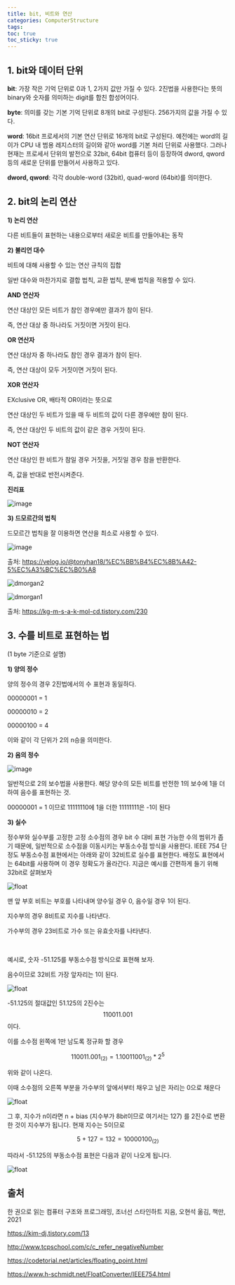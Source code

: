 ```yaml
---
title: bit, 비트와 연산
categories: ComputerStructure
tags: 
toc: true
toc_sticky: true
---
```


## 1. bit와 데이터 단위

**bit**: 가장 작은 기억 단위로 0과 1, 2가지 값만 가질 수 있다. 2진법을 사용한다는 뜻의 binary와 숫자를 의미하는 digit를 합친 합성어이다.

**byte**: 의미를 갖는 기본 기억 단위로 8개의 bit로 구성된다. 256가지의 값을 가질 수 있다. 

**word**: 16bit 프로세서의 기본 연산 단위로 16개의 bit로 구성된다. 예전에는 word의 길이가 CPU 내 범용 레지스터의 길이와 같아 word를 기본 처리 단위로 사용했다. 그러나 현재는 프로세서 단위의 발전으로 32bit, 64bit 컴퓨터 등이 등장하여 dword, qword 등의 새로운 단위를 만들어서 사용하고 있다. 

**dword, qword**: 각각 double-word (32bit), quad-word (64bit)를 의미한다. 

## 2. bit의 논리 연산

**1) 논리 연산**

다른 비트들이 표현하는 내용으로부터 새로운 비트를 만들어내는 동작

**2) 불리언 대수**

비트에 대해 사용할 수 있는 연산 규칙의 집합

일반 대수와 마찬가지로 결합 법칙, 교환 법칙, 분배 법칙을 적용할 수 있다.

**AND 연산자**

연산 대상인 모든 비트가 참인 경우에만 결과가 참이 된다.

즉, 연산 대상 중 하나라도 거짓이면 거짓이 된다.

**OR 연산자**

연산 대상자 중 하나라도 참인 경우 결과가 참이 된다.

즉, 연산 대상이 모두 거짓이면 거짓이 된다.

**XOR 연산자**

EXclusive OR, 배타적 OR이라는 뜻으로 

연산 대상인 두 비트가 있을 때 두 비트의 값이 다른 경우에만 참이 된다.

즉, 연산 대상인 두 비트의 값이 같은 경우 거짓이 된다. 

**NOT 연산자**

연산 대상인 한 비트가 참일 경우 거짓을, 거짓일 경우 참을 반환한다.

즉, 값을 반대로 반전시켜준다. 

**진리표**

![image](https://user-images.githubusercontent.com/96677719/149709008-187f03c0-3635-4cb7-8ca7-f595a42e818d.png)


**3) 드모르간의 법칙**

드모르간 법칙을 잘 이용하면 연산을 최소로 사용할 수 있다. 


![image](https://user-images.githubusercontent.com/96677719/149709348-4cdbbe11-4fdb-416d-ba00-f202a502be4b.png)
 
 출처: https://velog.io/@tonyhan18/%EC%BB%B4%EC%8B%A42-5%EC%A3%BC%EC%B0%A8

![dmorgan2](https://user-images.githubusercontent.com/96677719/149709855-402e8bc0-78ee-443c-87f0-d269c829713c.png)

![dmorgan1](https://user-images.githubusercontent.com/96677719/149709858-045902a5-4486-4212-bfda-1b309cccbfea.png)

출처: https://kg-m-s-a-k-mol-cd.tistory.com/230


## 3. 수를 비트로 표현하는 법

(1 byte 기준으로 설명)

**1) 양의 정수**

양의 정수의 경우 2진법에서의 수 표현과 동일하다. 

00000001 = 1

00000010 = 2

00000100 = 4 

이와 같이 각 단위가 2의 n승을 의미한다. 

**2) 음의 정수**

![image](https://user-images.githubusercontent.com/96677719/210047951-cd6147af-f385-490e-9a63-38b2867f6f56.png)

일반적으로 2의 보수법을 사용한다. 해당 양수의 모든 비트를 반전한 1의 보수에 1을 더하여 음수를 표현하는 것. 

00000001 = 1 이므로 
11111110에 1을 더한 11111111은 -1이 된다

**3) 실수**

정수부와 실수부를 고정한 고정 소수점의 경우 bit 수 대비 표현 가능한 수의 범위가 좁기 때문에, 일반적으로 소수점을 이동시키는 부동소수점 방식을 사용한다. IEEE 754 단정도 부동소수점 표현에서는 아래와 같이 32비트로 실수를 표현한다. 배정도 표현에서는 64bit를 사용하며 이 경우 정확도가 올라간다. 지금은 예시를 간편하게 들기 위해 32bit로 살펴보자

![float](https://user-images.githubusercontent.com/96677719/210049242-fbe6b740-698c-4dd4-8a92-c9967d1e1cef.png)

맨 앞 부호 비트는 부호를 나타내며 양수일 경우 0, 음수일 경우 1이 된다. 

지수부의 경우 8비트로 지수를 나타낸다.

가수부의 경우 23비트로 가수 또는 유효숫자를 나타낸다. 

<br/>

예시로, 숫자 -51.125를 부동소수점 방식으로 표현해 보자. 

음수이므로 32비트 가장 앞자리는 1이 된다. 

![float](https://user-images.githubusercontent.com/96677719/210049397-22e843b8-229e-4270-9ba8-4a5f2a86084d.png)

-51.125의 절대값인 51.125의 2진수는 $$110011.001$$이다. 

이를 소수점 왼쪽에 1만 남도록 정규화 할 경우

$$110011.001_{(2)} = 1.10011001_{(2)} * 2^5$$

위와 같이 나온다. 

이때 소수점의 오른쪽 부분을 가수부의 앞에서부터 채우고 남은 자리는 0으로 채운다

![float](https://user-images.githubusercontent.com/96677719/210050418-66a104db-3820-4a2a-b639-f5020075a492.png)

그 후, 지수가 n이라면 n + bias (지수부가 8bit이므로 여기서는 127) 를 2진수로 변환한 것이 지수부가 됩니다. 현재 지수는 5이므로

$$5 + 127 = 132 = 10000100_{(2)}$$

따라서 -51.125의 부동소수점 표현은 다음과 같이 나오게 됩니다. 

![float](https://user-images.githubusercontent.com/96677719/210051109-12982d9c-1a9c-4c48-b240-70a6feda8790.png)


## 출처 

한 권으로 읽는 컴퓨터 구조와 프로그래밍, 조너선 스타인하트 지음, 오현석 옮김, 책만, 2021

https://kim-dj.tistory.com/13

http://www.tcpschool.com/c/c_refer_negativeNumber

https://codetorial.net/articles/floating_point.html

https://www.h-schmidt.net/FloatConverter/IEEE754.html